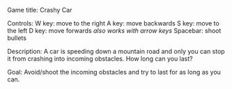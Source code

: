 Game title: Crashy Car

Controls:
  W key: move to the right
  A key: move backwards
  S key: move to the left
  D key: move forwards
*also works with arrow keys*
  Spacebar: shoot bullets

Description:
  A car is speeding down a mountain road and only you can stop it from crashing into incoming obstacles.
  How long can you last?
  
Goal:
  Avoid/shoot the incoming obstacles and try to last for as long as you can.
  
